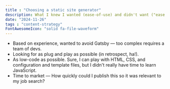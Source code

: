 ```yaml
---
title : "Choosing a static site generator"
description: What I knew I wanted (ease-of-use) and didn't want ("ease of use") out of static site generators.
date: "2024-11-26"
tags : "content-strategy"
FontAwesomeIcon: "solid fa-file-waveform"
---
```


- Based on experience, wanted to avoid Gatsby &mdash; too complex requires a team of devs.
- Looking for as plug and play as possible (in retrospect, ha!).
- As low-code as possible. Sure, I can play with HTML, CSS, and configuration and template files, but I didn't really have time to learn JavaScript.
- Time to market &mdash; How quickly could I publish this so it was relevant to my job search?
